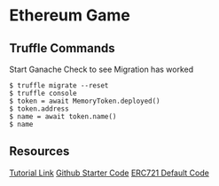 # Ethereum Game

## Truffle Commands
Start Ganache
Check to see Migration has worked
```
$ truffle migrate --reset
$ truffle console
$ token = await MemoryToken.deployed()
$ token.address
$ name = await token.name()
$ name
```


## Resources
[Tutorial Link](https://youtu.be/XLahq4qyors?t=15861)
[Github Starter Code](https://github.com/dappuniversity/blockchain_game)
[ERC721 Default Code](https://github.com/OpenZeppelin/openzeppelin-contracts/blob/master/contracts/token/ERC721/ERC721.sol)
